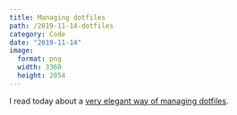 ```yaml
---
title: Managing dotfiles
path: /2019-11-14-dotfiles
category: Code
date: "2019-11-14"
image:
  format: png
  width: 3360
  height: 2054
---
```


I read today about a [very elegant way of managing dotfiles](https://news.ycombinator.com/item?id=11071754).
